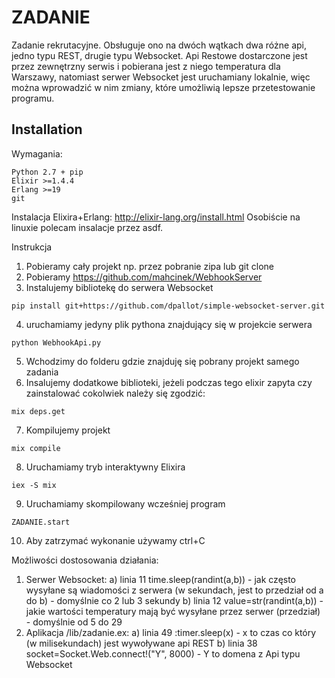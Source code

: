 # ZADANIE
Zadanie rekrutacyjne. Obsługuje ono na dwóch wątkach dwa różne api, jedno typu REST, drugie typu Websocket. Api Restowe dostarczone jest przez zewnętrzny serwis i pobierana jest z niego temperatura dla Warszawy, natomiast serwer Websocket jest uruchamiany lokalnie, więc można wprowadzić w nim zmiany, które umożliwią lepsze przetestowanie programu.

## Installation

Wymagania:
```
Python 2.7 + pip
Elixir >=1.4.4
Erlang >=19
git
```
Instalacja Elixira+Erlang: http://elixir-lang.org/install.html
Osobiście na linuxie polecam insalacje przez asdf.

Instrukcja 
1. Pobieramy cały projekt np. przez pobranie zipa lub git clone
2. Pobieramy https://github.com/mahcinek/WebhookServer
3. Instalujemy bibliotekę do serwera Websocket
```
pip install git+https://github.com/dpallot/simple-websocket-server.git
```
4. uruchamiamy jedyny plik pythona znajdujący się w projekcie serwera 
```
python WebhookApi.py
```
5. Wchodzimy do folderu gdzie znajduję się pobrany projekt samego zadania
6. Insalujemy dodatkowe biblioteki, jeżeli podczas tego elixir zapyta czy zainstalować cokolwiek należy się zgodzić:
```
mix deps.get
```
7. Kompilujemy projekt
```
mix compile
```
8. Uruchamiamy tryb interaktywny Elixira
```
iex -S mix
```
9. Uruchamiamy skompilowany wcześniej program
```
ZADANIE.start
```
10. Aby zatrzymać wykonanie używamy ctrl+C


Możliwości dostosowania działania:
1. Serwer Websocket:
    a) linia 11 time.sleep(randint(a,b)) - jak często wysyłane są wiadomości z serwera (w sekundach, jest to przedział od a do b) - domyślnie co 2 lub 3 sekundy
    b) linia 12 value=str(randint(a,b)) - jakie wartości temperatury mają być wysyłane przez serwer (przedział) - domyślnie od 5 do 29
2. Aplikacja /lib/zadanie.ex:
    a) linia 49  :timer.sleep(x) - x to czas co który (w milisekundach) jest wywoływane api REST
    b) linia 38 socket=Socket.Web.connect!("Y", 8000) - Y to domena z Api typu Websocket

